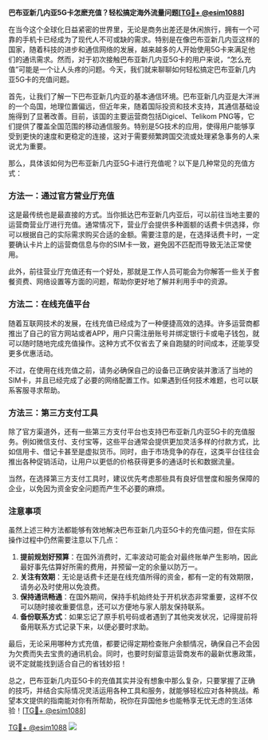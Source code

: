**巴布亚新几内亚5G卡怎麽充值？轻松搞定海外流量问题[[TG💪+ @esim1088](https://t.me/s/esim1088)]**

在当今这个全球化日益紧密的世界里，无论是商务出差还是休闲旅行，拥有一个可靠的手机卡已经成为了现代人不可或缺的需求。特别是在像巴布亚新几内亚这样的国家，随着科技的进步和通信网络的发展，越来越多的人开始使用5G卡来满足他们的通讯需求。然而，对于初次接触巴布亚新几内亚5G卡的用户来说，“怎么充值”可能是一个让人头疼的问题。今天，我们就来聊聊如何轻松搞定巴布亚新几内亚5G卡的充值问题。

首先，让我们了解一下巴布亚新几内亚的基本通信环境。巴布亚新几内亚是大洋洲的一个岛国，地理位置偏远，但近年来，随着国际投资和技术支持，其通信基础设施得到了显著改善。目前，该国的主要运营商包括Digicel、Telikom PNG等，它们提供了覆盖全国范围的移动通信服务。特别是5G技术的应用，使得用户能够享受到更快的速度和更稳定的连接，这对于需要频繁跨国交流或处理紧急事务的人来说尤为重要。

那么，具体该如何为巴布亚新几内亚5G卡进行充值呢？以下是几种常见的充值方式：

### 方法一：通过官方营业厅充值

这是最传统也是最直接的方式。当你抵达巴布亚新几内亚后，可以前往当地主要的运营商营业厅进行充值。通常情况下，营业厅会提供多种面额的话费卡供选择，你可以根据自己的实际需求购买合适的金额。需要注意的是，在选择话费卡时，一定要确认卡片上的运营商信息与你的SIM卡一致，避免因不匹配而导致无法正常使用。

此外，前往营业厅充值还有一个好处，那就是工作人员可能会为你解答一些关于套餐资费、网络设置等方面的问题，帮助你更好地了解并利用手中的资源。

### 方法二：在线充值平台

随着互联网技术的发展，在线充值已经成为了一种便捷高效的选择。许多运营商都推出了自己的官方网站或者APP，用户只需注册账号并绑定银行卡或电子钱包，就可以随时随地完成充值操作。这种方式不仅省去了亲自跑腿的时间成本，还能享受更多优惠活动。

不过，在使用在线充值之前，请务必确保自己的设备已正确安装并激活了当地的SIM卡，并且已经完成了必要的网络配置工作。如果遇到任何技术难题，也可以联系客服寻求帮助。

### 方法三：第三方支付工具

除了官方渠道外，还有一些第三方支付平台也支持巴布亚新几内亚5G卡的充值服务。例如微信支付、支付宝等，这些平台通常会提供更加灵活多样的付款方式，比如信用卡、借记卡甚至是虚拟货币。同时，由于市场竞争的存在，这类平台往往会推出各种促销活动，让用户以更低的价格获得更多的通话时长和数据流量。

当然，在选择第三方支付工具时，建议优先考虑那些具有良好信誉度和服务保障的企业，以免因为资金安全问题而产生不必要的麻烦。

### 注意事项

虽然上述三种方法都能够有效地解决巴布亚新几内亚5G卡的充值问题，但在实际操作过程中仍然需要注意以下几点：

1. **提前规划好预算**：在国外消费时，汇率波动可能会对最终账单产生影响，因此最好事先估算好所需的费用，并预留一定的余量以防万一。
2. **关注有效期**：无论是话费卡还是在线充值所得的资金，都有一定的有效期限，请务必及时使用以免浪费。
3. **保持通讯畅通**：在国外期间，保持手机始终处于开机状态非常重要，这样不仅可以随时接收重要信息，还可以方便地与家人朋友保持联系。
4. **备份联系方式**：如果忘记了原手机号码或者遇到了其他突发状况，记得提前将备用联系方式记录下来，以便必要时求助。

最后，无论采用哪种方式充值，都要记得定期检查账户余额情况，确保自己不会因为欠费而失去宝贵的通讯机会。同时，也要时刻留意运营商发布的最新优惠政策，说不定就能找到适合自己的省钱妙招！

总之，巴布亚新几内亚5G卡的充值其实并没有想象中那么复杂，只要掌握了正确的技巧，并结合实际情况灵活运用各种工具和服务，就能够轻松应对各种挑战。希望本文提供的指南能对你有所帮助，祝你在异国他乡也能畅享无忧无虑的生活体验！[[TG💪+ @esim1088](https://t.me/s/esim1088)]

[TG💪+ @esim1088](https://t.me/s/esim1088) ![](https://i.postimg.cc/4NQfJmqS/Snipaste-2025-05-13-00-14-12.png)